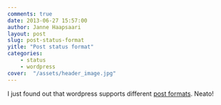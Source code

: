 ```yaml
---
comments: true
date: 2013-06-27 15:57:00
author: Janne Haapsaari
layout: post
slug: post-status-format
yitle: "Post status format"
categories:
    - status
    - wordpress
cover:  "/assets/header_image.jpg"
---
```


I just found out that wordpress supports different
[post formats](http://codex.wordpress.org/Post_Formats). Neato!
